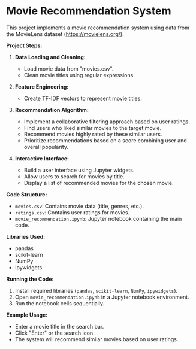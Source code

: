 # Movie Recommendation System

This project implements a movie recommendation system using data from the MovieLens dataset (https://movielens.org/).

**Project Steps:**

1. **Data Loading and Cleaning:**
    - Load movie data from "movies.csv".
    - Clean movie titles using regular expressions.

2. **Feature Engineering:**
    - Create TF-IDF vectors to represent movie titles.

3. **Recommendation Algorithm:**
    - Implement a collaborative filtering approach based on user ratings.
    - Find users who liked similar movies to the target movie.
    - Recommend movies highly rated by these similar users.
    - Prioritize recommendations based on a score combining user and overall popularity.

4. **Interactive Interface:**
    - Build a user interface using Jupyter widgets.
    - Allow users to search for movies by title.
    - Display a list of recommended movies for the chosen movie.

**Code Structure:**

* `movies.csv`: Contains movie data (title, genres, etc.).
* `ratings.csv`: Contains user ratings for movies.
* `movie_recommendation.ipynb`: Jupyter notebook containing the main code.

**Libraries Used:**

* pandas
* scikit-learn
* NumPy
* ipywidgets

**Running the Code:**

1. Install required libraries (`pandas`, `scikit-learn`, `NumPy`, `ipywidgets`).
2. Open `movie_recommendation.ipynb` in a Jupyter notebook environment.
3. Run the notebook cells sequentially.

**Example Usage:**

* Enter a movie title in the search bar.
* Click "Enter" or the search icon.
* The system will recommend similar movies based on user ratings.
